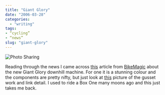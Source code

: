 ```yaml
---
title: "Giant Glory"
date: "2006-03-28"
categories:
  - "writing"
tags:
- “cycling”
- “news”
slug: "giant-glory"
---
```


![Photo Sharing][image-1]

Reading through the news I came across [this][1] article from [BikeMagic][2] about the new Giant Glory downhill machine. For one it is a stunning colour and the components are pretty nifty, but just look at [this][3] picture of the gusset work and link detail. I used to ride a Box One many moons ago and this just takes me back.

[1]:	https://www.bikemagic.com/news/article.asp?UAN=4680&v=1
[2]:	https://www.bikemagic.com/
[3]:	https://www.bikemagic.com/news/images/giant06_glory_link_hi.jpg

[image-1]:	/images/119490169.jpg